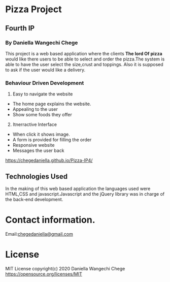 # Pizza Project
## Fourth IP 
### By Daniella Wangechi Chege

This project is a web based application where the clients **The lord Of pizza** would like there users to be able to select and order the pizza.The system is able to have the user select the size,crust and toppings. Also it is supposed to ask if the user would like a delivery.

### Behaviour Driven Development
1. Easy to navigate the website
  - The home page explains the website.
  - Appealing to the user
  - Show some foods they offer
2. Itnerractive Interface
- When click it shows image.
- A form is provided for filling the order
- Responsive website
- Messages the user back

https://chegedaniella.github.io/Pizza-IP4/
## Technologies Used
In the making of this web based application the languages used were HTML,CSS and javascript.Javascript and the jQuery library was in charge of the back-end development.

# Contact information.
Email:chegedaniella@gmail.com

# License
MIT License
copyright(c) 2020 Daniella Wangechi Chege
https://opensource.org/licenses/MIT



